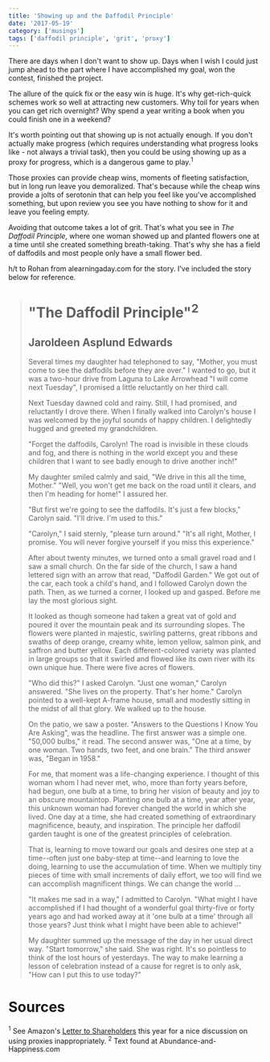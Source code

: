 ```yaml
---
title: 'Showing up and the Daffodil Principle'
date: '2017-05-19'
category: ['musings']
tags: ['daffodil principle', 'grit', 'proxy']
---
```

There are days when I don't want to show up. Days when I wish I could just jump ahead to the part where I have accomplished my goal, won the contest, finished the project.

The allure of the quick fix or the easy win is huge. It's why get-rich-quick schemes work so well at attracting new customers. Why toil for years when you can get rich overnight? Why spend a year writing a book when you could finish one in a weekend?

It's worth pointing out that showing up is not actually enough. If you don't actually make progress (which requires understanding what progress looks like - not always a trivial task), then you could be using showing up as a proxy for progress, which is a dangerous game to play.<sup>1</sup>

Those proxies can provide cheap wins, moments of fleeting satisfaction, but in long run leave you demoralized. That's because while the cheap wins provide a jolts of serotonin that can help you feel like you've accomplished something, but upon review you see you have nothing to show for it and leave you feeling empty.

Avoiding that outcome takes a lot of grit. That's what you see in *The Daffodil Principle*, where one woman showed up and planted flowers one at a time until she created something breath-taking. That's why she has a field of daffodils and most people only have a small flower bed.

h/t to Rohan from alearningaday.com for the story. I've included the story below for reference.

> # "The Daffodil Principle"<sup>2</sup>
> ## Jaroldeen Asplund Edwards
>
> Several times my daughter had telephoned to say, "Mother, you must come to see the daffodils before they are over." I wanted to go, but it was a two-hour drive from Laguna to Lake Arrowhead "I will come next Tuesday", I promised a little reluctantly on her third call.
>
> Next Tuesday dawned cold and rainy. Still, I had promised, and reluctantly I drove there. When I finally walked into Carolyn's house I was welcomed by the joyful sounds of happy children. I delightedly hugged and greeted my grandchildren.
>
> "Forget the daffodils, Carolyn! The road is invisible in these clouds and fog, and there is nothing in the world except you and these children that I want to see badly enough to drive another inch!"
>
> My daughter smiled calmly and said, "We drive in this all the time, Mother." "Well, you won't get me back on the road until it clears, and then I'm heading for home!" I assured her.
>
> "But first we're going to see the daffodils. It's just a few blocks," Carolyn said. "I'll drive. I'm used to this."
>
> "Carolyn," I said sternly, "please turn around." "It's all right, Mother, I promise. You will never forgive yourself if you miss this experience."
>
> After about twenty minutes, we turned onto a small gravel road and I saw a small church. On the far side of the church, I saw a hand lettered sign with an arrow that read, "Daffodil Garden." We got out of the car, each took a child's hand, and I followed Carolyn down the path. Then, as we turned a corner, I looked up and gasped. Before me lay the most glorious sight.
>
> It looked as though someone had taken a great vat of gold and poured it over the mountain peak and its surrounding slopes. The flowers were planted in majestic, swirling patterns, great ribbons and swaths of deep orange, creamy white, lemon yellow, salmon pink, and saffron and butter yellow. Each different-colored variety was planted in large groups so that it swirled and flowed like its own river with its own unique hue. There were five acres of flowers.
>
> "Who did this?" I asked Carolyn. "Just one woman," Carolyn answered. "She lives on the property. That's her home." Carolyn pointed to a well-kept A-frame house, small and modestly sitting in the midst of all that glory. We walked up to the house.
>
> On the patio, we saw a poster. "Answers to the Questions I Know You Are Asking", was the headline. The first answer was a simple one. "50,000 bulbs," it read. The second answer was, "One at a time, by one woman. Two hands, two feet, and one brain." The third answer was, "Began in 1958."
>
> For me, that moment was a life-changing experience. I thought of this woman whom I had never met, who, more than forty years before, had begun, one bulb at a time, to bring her vision of beauty and joy to an obscure mountaintop. Planting one bulb at a time, year after year, this unknown woman had forever changed the world in which she lived. One day at a time, she had created something of extraordinary magnificence, beauty, and inspiration. The principle her daffodil garden taught is one of the greatest principles of celebration.
>
> That is, learning to move toward our goals and desires one step at a time--often just one baby-step at time--and learning to love the doing, learning to use the accumulation of time. When we multiply tiny pieces of time with small increments of daily effort, we too will find we can accomplish magnificent things. We can change the world ...
>
> "It makes me sad in a way," I admitted to Carolyn. "What might I have accomplished if I had thought of a wonderful goal thirty-five or forty years ago and had worked away at it 'one bulb at a time' through all those years? Just think what I might have been able to achieve!"
>
> My daughter summed up the message of the day in her usual direct way. "Start tomorrow," she said.
> She was right. It's so pointless to think of the lost hours of yesterdays. The way to make learning a lesson of celebration instead of a cause for regret is to only ask, "How can I put this to use today?"

# Sources
<sup>1</sup> See Amazon's [Letter to Shareholders](http://phx.corporate-ir.net/External.File?item=UGFyZW50SUQ9NjY2MjA1fENoaWxkSUQ9Mzc0MDUyfFR5cGU9MQ==&t=1) this year for a nice discussion on using proxies inappropriately.
<sup>2</sup> Text found at Abundance-and-Happiness.com